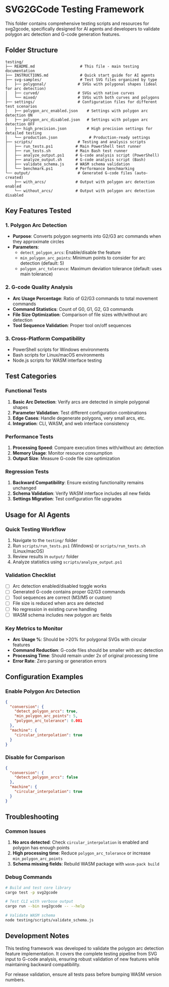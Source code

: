 # SVG2GCode Testing Framework

This folder contains comprehensive testing scripts and resources for svg2gcode, specifically designed for AI agents and developers to validate polygon arc detection and G-code generation features.

## Folder Structure

```
testing/
├── README.md                    # This file - main testing documentation
├── INSTRUCTIONS.md              # Quick start guide for AI agents
├── svg-samples/                 # Test SVG files organized by type
│   ├── polygonal/              # SVGs with polygonal shapes (ideal for arc detection)
│   ├── curved/                 # SVGs with native curves
│   └── mixed/                  # SVGs with both curves and polygons
├── settings/                   # Configuration files for different test scenarios
│   ├── polygon_arc_enabled.json    # Settings with polygon arc detection ON
│   ├── polygon_arc_disabled.json   # Settings with polygon arc detection OFF
│   ├── high_precision.json         # High precision settings for detailed testing
│   └── production.json              # Production-ready settings
├── scripts/                    # Testing and analysis scripts
│   ├── run_tests.ps1          # Main PowerShell test runner
│   ├── run_tests.sh           # Main Bash test runner
│   ├── analyze_output.ps1     # G-code analysis script (PowerShell)
│   ├── analyze_output.sh      # G-code analysis script (Bash)
│   ├── validate_schema.js     # WASM schema validation
│   └── benchmark.ps1          # Performance benchmarking
└── output/                     # Generated G-code files (auto-created)
    ├── with_arcs/             # Output with polygon arc detection enabled
    └── without_arcs/          # Output with polygon arc detection disabled
```

## Key Features Tested

### 1. Polygon Arc Detection
- **Purpose**: Converts polygon segments into G2/G3 arc commands when they approximate circles
- **Parameters**:
  - `detect_polygon_arcs`: Enable/disable the feature
  - `min_polygon_arc_points`: Minimum points to consider for arc detection (default: 5)
  - `polygon_arc_tolerance`: Maximum deviation tolerance (default: uses main tolerance)

### 2. G-code Quality Analysis
- **Arc Usage Percentage**: Ratio of G2/G3 commands to total movement commands
- **Command Statistics**: Count of G0, G1, G2, G3 commands
- **File Size Optimization**: Comparison of file sizes with/without arc detection
- **Tool Sequence Validation**: Proper tool on/off sequences

### 3. Cross-Platform Compatibility
- PowerShell scripts for Windows environments
- Bash scripts for Linux/macOS environments
- Node.js scripts for WASM interface testing

## Test Categories

### Functional Tests
1. **Basic Arc Detection**: Verify arcs are detected in simple polygonal shapes
2. **Parameter Validation**: Test different configuration combinations
3. **Edge Cases**: Handle degenerate polygons, very small arcs, etc.
4. **Integration**: CLI, WASM, and web interface consistency

### Performance Tests
1. **Processing Speed**: Compare execution times with/without arc detection
2. **Memory Usage**: Monitor resource consumption
3. **Output Size**: Measure G-code file size optimization

### Regression Tests
1. **Backward Compatibility**: Ensure existing functionality remains unchanged
2. **Schema Validation**: Verify WASM interface includes all new fields
3. **Settings Migration**: Test configuration file upgrades

## Usage for AI Agents

### Quick Testing Workflow
1. Navigate to the `testing/` folder
2. Run `scripts/run_tests.ps1` (Windows) or `scripts/run_tests.sh` (Linux/macOS)
3. Review results in `output/` folder
4. Analyze statistics using `scripts/analyze_output.ps1`

### Validation Checklist
- [ ] Arc detection enabled/disabled toggle works
- [ ] Generated G-code contains proper G2/G3 commands
- [ ] Tool sequences are correct (M3/M5 or custom)
- [ ] File size is reduced when arcs are detected
- [ ] No regression in existing curve handling
- [ ] WASM schema includes new polygon arc fields

### Key Metrics to Monitor
- **Arc Usage %**: Should be >20% for polygonal SVGs with circular features
- **Command Reduction**: G-code files should be smaller with arc detection
- **Processing Time**: Should remain under 2x of original processing time
- **Error Rate**: Zero parsing or generation errors

## Configuration Examples

### Enable Polygon Arc Detection
```json
{
  "conversion": {
    "detect_polygon_arcs": true,
    "min_polygon_arc_points": 5,
    "polygon_arc_tolerance": 0.001
  },
  "machine": {
    "circular_interpolation": true
  }
}
```

### Disable for Comparison
```json
{
  "conversion": {
    "detect_polygon_arcs": false
  },
  "machine": {
    "circular_interpolation": true
  }
}
```

## Troubleshooting

### Common Issues
1. **No arcs detected**: Check `circular_interpolation` is enabled and polygon has enough points
2. **High processing time**: Reduce `polygon_arc_tolerance` or increase `min_polygon_arc_points`
3. **Schema missing fields**: Rebuild WASM package with `wasm-pack build`

### Debug Commands
```bash
# Build and test core library
cargo test -p svg2gcode

# Test CLI with verbose output
cargo run --bin svg2gcode -- --help

# Validate WASM schema
node testing/scripts/validate_schema.js
```

## Development Notes

This testing framework was developed to validate the polygon arc detection feature implementation. It covers the complete testing pipeline from SVG input to G-code analysis, ensuring robust validation of new features while maintaining backward compatibility.

For release validation, ensure all tests pass before bumping WASM version numbers.
